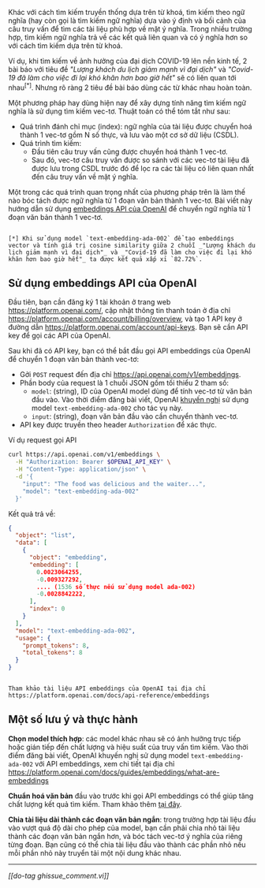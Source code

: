 Khác với cách tìm kiếm truyền thống dựa trên từ khoá, tìm kiếm theo ngữ nghĩa (hay còn gọi là tìm kiếm ngữ nghĩa) dựa vào ý định và bối cảnh của câu truy vấn để tìm các tài liệu phù hợp về mặt ý nghĩa. Trong nhiều trường hợp, tìm kiếm ngữ nghĩa trả về các kết quả liên quan và có ý nghĩa hơn so với cách tìm kiếm dựa trên từ khoá.

Ví dụ, khi tìm kiếm về ảnh hưởng của đại dịch COVID-19 lên nền kinh tế, 2 bài báo với tiêu đề _"Lượng khách du lịch giảm mạnh vì đại dịch"_ và _"Covid-19 đã làm cho việc đi lại khó khăn hơn bao giờ hết"_ sẽ có liên quan tới nhau<sup>[*]</sup>. Nhưng rõ ràng 2 tiêu đề bài báo dùng các từ khác nhau hoàn toàn.

Một phương pháp hay dùng hiện nay để xây dựng tính năng tìm kiếm ngữ nghĩa là sử dụng tìm kiếm vec-tơ. Thuật toán có thể tóm tắt như sau:
- Quá trình đánh chỉ mục (index): ngữ nghĩa của tài liệu được chuyển hoá thành 1 vec-tơ gồm N số thực, và lưu vào một cơ sở dữ liệu (CSDL).
- Quá trình tìm kiếm:
  - Đầu tiên câu truy vấn cũng được chuyển hoá thành 1 vec-tơ.
  - Sau đó, vec-tơ câu truy vấn được so sánh với các vec-tơ tài liệu đã được lưu trong CSDL trước đó để lọc ra các tài liệu có liên quan nhất đến câu truy vấn về mặt ý nghĩa.

Một trong các quá trình quan trọng nhất của phương pháp trên là làm thế nào bóc tách được ngữ nghĩa từ 1 đoạn văn bản thành 1 vec-tơ. Bài viết này hướng dẫn sử dụng [embeddings API của OpenAI](https://platform.openai.com/docs/guides/embeddings) để chuyển ngữ nghĩa từ 1 đoạn văn bản thành 1 vec-tơ.

```bs-alert info

[*] Khi sử dụng model `text-embedding-ada-002` để tạo embeddings vector và tính giá trị cosine similarity giữa 2 chuỗi _"Lượng khách du lịch giảm mạnh vì đại dịch"_ và _"Covid-19 đã làm cho việc đi lại khó khăn hơn bao giờ hết"_ ta được kết quả xấp xỉ `82.72%`.
```

## Sử dụng embeddings API của OpenAI

Đầu tiên, bạn cần đăng ký 1 tài khoản ở trang web https://platform.openai.com/, cập nhật thông tin thanh toán ở địa chỉ https://platform.openai.com/account/billing/overview, và tạo 1 API key ở đường dẫn https://platform.openai.com/account/api-keys. Bạn sẽ cần API key để gọi các API của OpenAI.

Sau khi đã có API key, bạn có thể bắt đầu gọi API embeddings của OpenAI để chuyển 1 đoạn văn bản thành vec-tơ:

- Gởi `POST` request đến địa chỉ https://api.openai.com/v1/embeddings.
- Phần body của request là 1 chuỗi JSON gồm tối thiểu 2 tham số:
  - `model`: (string), ID của OpenAI model dùng để tính vec-tơ từ văn bản đầu vào. Vào thời điểm đăng bài viết, OpenAI [khuyến nghị](https://platform.openai.com/docs/guides/embeddings/what-are-embeddings) sử dụng model `text-embedding-ada-002` cho tác vụ này.
  - `input`: (string), đoạn văn bản đầu vào cần chuyển thành vec-tơ.
- API key được truyền theo header `Authorization` để xác thực.

Ví dụ request gọi API
```sh
curl https://api.openai.com/v1/embeddings \
  -H "Authorization: Bearer $OPENAI_API_KEY" \
  -H "Content-Type: application/json" \
  -d '{
    "input": "The food was delicious and the waiter...",
    "model": "text-embedding-ada-002"
  }'
```

Kết quả trả về:
```json
{
  "object": "list",
  "data": [
    {
      "object": "embedding",
      "embedding": [
        0.0023064255,
        -0.009327292,
        .... (1536 số thực nếu sử dụng model ada-002)
        -0.0028842222,
      ],
      "index": 0
    }
  ],
  "model": "text-embedding-ada-002",
  "usage": {
    "prompt_tokens": 8,
    "total_tokens": 8
  }
}
```

```bs-alert primary

Tham khảo tài liệu API embeddings của OpenAI tại địa chỉ https://platform.openai.com/docs/api-reference/embeddings
```

## Một số lưu ý và thực hành

**Chọn model thích hợp**: các model khác nhau sẽ có ảnh hưởng trực tiếp hoặc gián tiếp đến chất lượng và hiệu suất của truy vấn tìm kiếm. Vào thời điểm đăng bài viết, OpenAI khuyến nghị sử dụng model `text-embedding-ada-002` với API embeddings, xem chi tiết tại địa chỉ https://platform.openai.com/docs/guides/embeddings/what-are-embeddings

**Chuẩn hoá văn bản** đầu vào trước khi gọi API embeddings có thể giúp tăng chất lượng kết quả tìm kiếm. Tham khảo thêm [tại đây](../../openai/normalization-embeddings/).

**Chia tài liệu dài thành các đoạn văn bản ngắn**: trong trường hợp tài liệu đầu vào vượt quá độ dài cho phép của model, bạn cần phải chia nhỏ tài liệu thành các đoạn văn bản ngắn hơn, và bóc tách vec-tơ ý nghĩa của riêng từng đoạn. Bạn cũng có thể chia tài liệu đầu vào thành các phần nhỏ nếu mỗi phần nhỏ này truyển tải một nội dung khác nhau.

<hr >

_[[do-tag ghissue_comment.vi]]_

